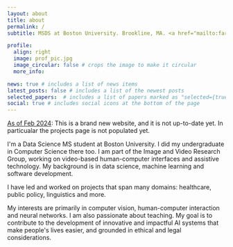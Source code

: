 ```yaml
---
layout: about
title: about
permalink: /
subtitle: MSDS at Boston University. Brookline, MA. <a href="mailto:faridkar@bu.edu">faridkar@bu.edu</a>.

profile:
  align: right
  image: prof_pic.jpg
  image_circular: false # crops the image to make it circular
  more_info:

news: true # includes a list of news items
latest_posts: false # includes a list of the newest posts
selected_papers:  # includes a list of papers marked as "selected={true}"
social: true # includes social icons at the bottom of the page
---
```


<u>As of Feb 2024</u>: This is a brand new website, and it is not up-to-date yet. In particualar the projects page is not populated yet.

I'm a Data Science MS student at Boston University. I did my undergraduate in Computer Science there too. I am part of the Image and Video Research Group, working on video-based human-computer interfaces and assistive technology. My background is in data science, machine learning and software development.

I have led and worked on projects that span many domains: healthcare, public policy, linguistics and more.

My interests are primarily in computer vision, human-computer interaction and neural networks. I am also passionate about teaching. My goal is to contribute to the development of innovative and impactful AI systems that make people's lives easier, and grounded in ethical and legal considerations.

